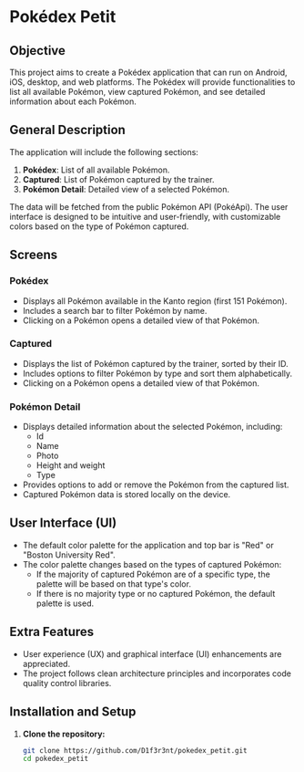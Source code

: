 # Pokédex Petit

## Objective

This project aims to create a Pokédex application that can run on Android, iOS, desktop, and web platforms. 
The Pokédex will provide functionalities to list all available Pokémon, view captured Pokémon, and see detailed information about each Pokémon.

## General Description

The application will include the following sections:

1. **Pokédex**: List of all available Pokémon.
2. **Captured**: List of Pokémon captured by the trainer.
3. **Pokémon Detail**: Detailed view of a selected Pokémon.

The data will be fetched from the public Pokémon API (PokéApi). The user interface is designed to be intuitive and user-friendly, 
with customizable colors based on the type of Pokémon captured.

## Screens

### Pokédex

- Displays all Pokémon available in the Kanto region (first 151 Pokémon).
- Includes a search bar to filter Pokémon by name.
- Clicking on a Pokémon opens a detailed view of that Pokémon.

### Captured

- Displays the list of Pokémon captured by the trainer, sorted by their ID.
- Includes options to filter Pokémon by type and sort them alphabetically.
- Clicking on a Pokémon opens a detailed view of that Pokémon.

### Pokémon Detail

- Displays detailed information about the selected Pokémon, including:
    - Id
    - Name
    - Photo
    - Height and weight
    - Type
- Provides options to add or remove the Pokémon from the captured list.
- Captured Pokémon data is stored locally on the device.

## User Interface (UI)

- The default color palette for the application and top bar is "Red" or "Boston University Red".
- The color palette changes based on the types of captured Pokémon:
    - If the majority of captured Pokémon are of a specific type, the palette will be based on that type's color.
    - If there is no majority type or no captured Pokémon, the default palette is used.

## Extra Features

- User experience (UX) and graphical interface (UI) enhancements are appreciated.
- The project follows clean architecture principles and incorporates code quality control libraries.

## Installation and Setup

1. **Clone the repository:**
   ```bash
   git clone https://github.com/D1f3r3nt/pokedex_petit.git
   cd pokedex_petit
